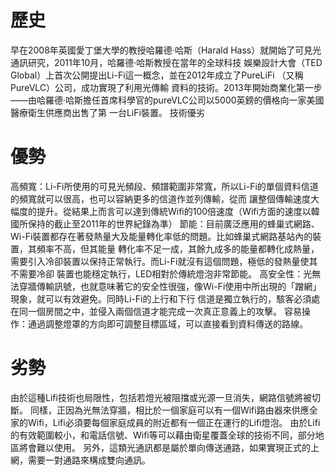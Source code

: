 # 歷史
早在2008年英國愛丁堡大學的教授哈羅德·哈斯（Harald Hass）就開始了可見光通訊研究，2011年10月，哈羅德·哈斯教授在當年的全球科技
娛樂設計大會（TED Global）上首次公開提出Li-Fi這一概念，並在2012年成立了PureLiFi （又稱PureVLC）公司，成功實現了利用光傳輸
資料的技術。2013年開始商業化第一步——由哈羅德·哈斯擔任首席科學官的pureVLC公司以5000英鎊的價格向一家美國醫療衛生供應商出售了第
一台LiFi裝置。
技術優劣
# 優勢
高頻寬：Li-Fi所使用的可見光頻段、頻譜範圍非常寬，所以Li-Fi的單個資料信道的頻寬就可以很高，也可以容納更多的信道作並列傳輸，從而
讓整個傳輸速度大幅度的提升。從結果上而言可以達到傳統Wifi的100倍速度（Wifi方面的速度以韓國所保持的截止至2011年的世界紀錄為準）
節能：目前廣泛應用的蜂巢式網路、Wi-Fi裝置都存在著發熱量大及能量轉化率低的問題。比如蜂巢式網路基站內的裝置，其頻率不高，但其能量
轉化率不足一成，其餘九成多的能量都轉化成熱量，需要引入冷卻裝置以保持正常執行。而Li-Fi就沒有這個問題，極低的發熱量使其不需要冷卻
裝置也能穩定執行，LED相對於傳統燈泡非常節能。
高安全性：光無法穿牆傳輸訊號，也就意味著它的安全性很強，像Wi-Fi使用中所出現的「蹭網」現象，就可以有效避免。同時Li-Fi的上行和下行
信道是獨立執行的，駭客必須處在同一個房間之中，並侵入兩個信道才能完成一次真正意義上的攻擊。
容易操作：通過調整燈罩的方向即可調整目標區域，可以直接看到資料傳送的路線。
# 劣勢
由於這種Lifi技術也局限性，包括若燈光被阻擋或光源一旦消失，網路信號將被切斷。
同樣，正因為光無法穿牆，相比於一個家庭可以有一個Wifi路由器來供應全家的Wifi，Lifi必須要每個家庭成員的附近都有一個正在運行的Lifi燈泡。
由於Lifi的有效範圍較小，和電話信號、Wifi等可以藉由衛星覆蓋全球的技術不同，部分地區將會難以使用。
另外，這類光通訊都是屬於單向傳送通路，如果實現正式的上網，需要一對通路來構成雙向通訊。
